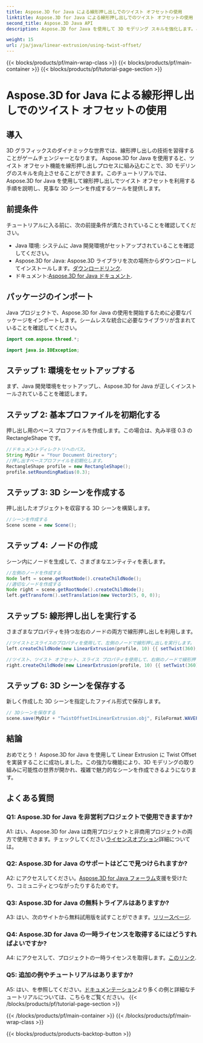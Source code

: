 ```yaml
---
title: Aspose.3D for Java による線形押し出しでのツイスト オフセットの使用
linktitle: Aspose.3D for Java による線形押し出しでのツイスト オフセットの使用
second_title: Aspose.3D Java API
description: Aspose.3D for Java を使用して 3D モデリング スキルを強化します。この包括的なチュートリアルでは、線形押し出しでのツイスト オフセットの使用方法を学習します。

weight: 15
url: /ja/java/linear-extrusion/using-twist-offset/
---
```


{{< blocks/products/pf/main-wrap-class >}}
{{< blocks/products/pf/main-container >}}
{{< blocks/products/pf/tutorial-page-section >}}

# Aspose.3D for Java による線形押し出しでのツイスト オフセットの使用

## 導入

3D グラフィックスのダイナミックな世界では、線形押し出しの技術を習得することがゲームチェンジャーとなります。 Aspose.3D for Java を使用すると、ツイスト オフセット機能を線形押し出しプロセスに組み込むことで、3D モデリングのスキルを向上させることができます。このチュートリアルでは、Aspose.3D for Java を使用して線形押し出しでツイスト オフセットを利用する手順を説明し、見事な 3D シーンを作成するツールを提供します。

## 前提条件

チュートリアルに入る前に、次の前提条件が満たされていることを確認してください。

- Java 環境: システムに Java 開発環境がセットアップされていることを確認してください。
-  Aspose.3D for Java: Aspose.3D ライブラリを次の場所からダウンロードしてインストールします。[ダウンロードリンク](https://releases.aspose.com/3d/java/).
- ドキュメント:[Aspose.3D for Java ドキュメント](https://reference.aspose.com/3d/java/).

## パッケージのインポート

Java プロジェクトで、Aspose.3D for Java の使用を開始するために必要なパッケージをインポートします。シームレスな統合に必要なライブラリが含まれていることを確認してください。

```java
import com.aspose.threed.*;

import java.io.IOException;
```

## ステップ 1: 環境をセットアップする

まず、Java 開発環境をセットアップし、Aspose.3D for Java が正しくインストールされていることを確認します。

## ステップ 2: 基本プロファイルを初期化する

押し出し用のベース プロファイルを作成します。この場合は、丸み半径 0.3 の RectangleShape です。

```java
//ドキュメントディレクトリへのパス。
String MyDir = "Your Document Directory";
//押し出すベースプロファイルを初期化します。
RectangleShape profile = new RectangleShape();
profile.setRoundingRadius(0.3);
```

## ステップ 3: 3D シーンを作成する

押し出したオブジェクトを収容する 3D シーンを構築します。

```java
//シーンを作成する
Scene scene = new Scene();
```

## ステップ 4: ノードの作成

シーン内にノードを生成して、さまざまなエンティティを表します。

```java
//左側のノードを作成する
Node left = scene.getRootNode().createChildNode();
//適切なノードを作成する
Node right = scene.getRootNode().createChildNode();
left.getTransform().setTranslation(new Vector3(5, 0, 0));
```

## ステップ 5: 線形押し出しを実行する

さまざまなプロパティを持つ左右のノードの両方で線形押し出しを利用します。

```java
//ツイストとスライスのプロパティを使用して、左側のノードで線形押し出しを実行します。
left.createChildNode(new LinearExtrusion(profile, 10) {{ setTwist(360); setSlices(100); }});

//ツイスト、ツイスト オフセット、スライス プロパティを使用して、右側のノードで線形押し出しを実行します。
right.createChildNode(new LinearExtrusion(profile, 10) {{ setTwist(360); setSlices(100); setTwistOffset(new Vector3(3, 0, 0)); }});
```

## ステップ 6: 3D シーンを保存する

新しく作成した 3D シーンを指定したファイル形式で保存します。

```java
// 3Dシーンを保存する
scene.save(MyDir + "TwistOffsetInLinearExtrusion.obj", FileFormat.WAVEFRONTOBJ);
```

## 結論

おめでとう！ Aspose.3D for Java を使用して Linear Extrusion に Twist Offset を実装することに成功しました。この強力な機能により、3D モデリングの取り組みに可能性の世界が開かれ、複雑で魅力的なシーンを作成できるようになります。

## よくある質問

### Q1: Aspose.3D for Java を非営利プロジェクトで使用できますか?

 A1: はい、Aspose.3D for Java は商用プロジェクトと非商用プロジェクトの両方で使用できます。チェックしてください[ライセンスオプション](https://purchase.aspose.com/buy)詳細については。

### Q2: Aspose.3D for Java のサポートはどこで見つけられますか?

 A2: にアクセスしてください。[Aspose.3D for Java フォーラム](https://forum.aspose.com/c/3d/18)支援を受けたり、コミュニティとつながったりするためです。

### Q3: Aspose.3D for Java の無料トライアルはありますか?

 A3: はい、次のサイトから無料試用版を試すことができます。[リリースページ](https://releases.aspose.com/).

### Q4: Aspose.3D for Java の一時ライセンスを取得するにはどうすればよいですか?

 A4: にアクセスして、プロジェクトの一時ライセンスを取得します。[このリンク](https://purchase.aspose.com/temporary-license/).

### Q5: 追加の例やチュートリアルはありますか?

 A5: はい、を参照してください。[ドキュメンテーション](https://reference.aspose.com/3d/java/)より多くの例と詳細なチュートリアルについては、こちらをご覧ください。
{{< /blocks/products/pf/tutorial-page-section >}}

{{< /blocks/products/pf/main-container >}}
{{< /blocks/products/pf/main-wrap-class >}}

{{< blocks/products/products-backtop-button >}}
